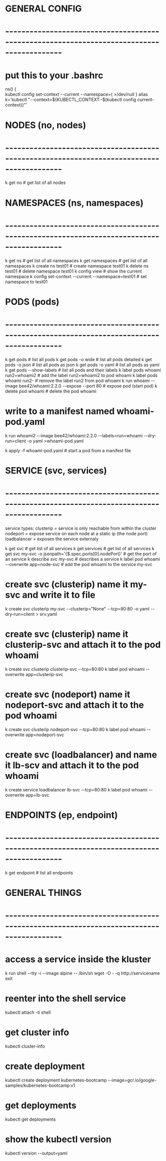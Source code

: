 # GENERAL CONFIG                                                                                                                                              
# ------------------------------------------------------------------------------------------
# put this to your .bashrc                                                                                                                                    
ns() {                                                                         
  kubectl config set-context --current --namespace=( >/dev/null
  }
  alias k='kubectl "--context=${KUBECTL_CONTEXT:-$(kubectl config current-context)}"'



# NODES (no, nodes)
# ------------------------------------------------------------------------------------------
k get no                                                    # get list of all nodes



# NAMESPACES (ns, namespaces)
# ------------------------------------------------------------------------------------------
k get ns                                                    # get list of all namespaces
k get namespaces                                            # get list of all namespaces
k create ns test01                                          # create namespace test01
k delete ns test01                                          # delete namespace test01
k config view                                               # show the current namespace
k config set-context --current --namespace=test01           # set namespace to test01

# PODS (pods)
# ------------------------------------------------------------------------------------------
k get pods                                                    # list all pods
k get pods -o wide                                            # list all pods detailed
k get pods -o json                                            # list all pods as json
k get pods -o yaml                                            # list all pods as yaml
k get pods --show-labels                                      # list all pods and their labels
k label pods whoami run2=whoami2                              # add the label run2=whoami2 to pod whoami
k label pods whoami run2-                                     # remove the label run2 from pod whoami
k run whoami --image bee42/whoami:2.2.0 --expose --port 80    # expose pod (start pod)
k delete pod whoami                                           # delete the pod whoami

# write to a manifest named whoami-pod.yaml
k run whoami2 --image bee42/whoami:2.2.0 --labels=run=whoami --dry-run=client -o yaml >whoami-pod.yaml

k apply -f whoami-pod.yaml                                    # start a pod from a manifest file

# SERVICE (svc, services)
# ------------------------------------------------------------------------------------------
service types:
clusterip    = service is only reachable from within the cluster
nodeport     = expose service on each node at a static ip (the node port)
loadbalancer = exposes the service externaly

k get svc                                                     # get list of all services
k get services                                                # get list of all services
k get svc my-svc -o jsonpath='{$.spec.ports[0].nodePort}'     # get the port of an service
k describe svc my-svc                                         # describes a service
k label pod whoami --overwrite app=node-svc                   # add the pod whoami to the service my-svc

# create svc (clusterip) name it my-svc and write it to file
k create svc clusterip my-svc --clusterip="None"  --tcp=80:80 -o yaml --dry-run=client > srv.yaml

# create svc (clusterip) name it clusterip-svc and attach it to the pod whoami
k create svc clusterip clusterip-svc --tcp=80:80
k label pod whoami --overwrite app=clusterip-svc

# create svc (nodeport) name it nodeport-svc and attach it to the pod whoami
k create svc clusterip nodeport-svc --tcp=80:80
k label pod whoami --overwrite app=nodeport-svc

# create svc (loadbalancer) and name it lb-scv and attach it to the pod whoami
k create service loadbalancer lb-svc --tcp=80:80
k label pod whoami --overwrite app=lb-svc


# ENDPOINTS (ep, endpoint)
# ------------------------------------------------------------------------------------------
k get endpoint                                                # list all endpoints


# GENERAL THINGS
# ------------------------------------------------------------------------------------------
# access a service inside the kluster
k run shell --tty -i --image alpine -- /bin/sh
wget -O - -q http://servicename
exit

# reenter into the shell service
kubectl attach -ti shell






# get cluster info
kubectl cluster-info

# create deployment
kubectl create deployment kubernetes-bootcamp --image=gcr.io/google-samples/kubernetes-bootcamp:v1

# get deployments
kubectl get deployments

# show the kubectl version
kubectl version --output=yaml

